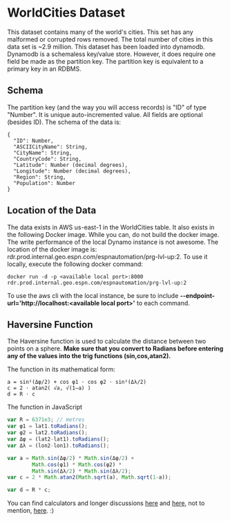 # WorldCities Dataset

This dataset contains many of the world's cities.  This set has any malformed or corrupted rows removed.  The total number of cities in this data set is ~2.9 million.  This dataset has been loaded into dynamodb.  Dynamodb is a schemaless key/value store.  However, it does require one field be made as the partition key.  The partition key is equivalent to a primary key in an RDBMS.

## Schema
The partition key (and the way you will access records) is "ID" of type "Number".  It is unique auto-incremented value.  All fields are optional (besides ID).  The schema of the data is:

```
{
  "ID": Number,
  "ASCIICityName": String,
  "CityName": String,
  "CountryCode": String,
  "Latitude": Number (decimal degrees),
  "Longitude": Number (decimal degrees),
  "Region": String,
  "Population": Number
}
```

## Location of the Data
The data exists in AWS us-east-1 in the WorldCities table.  It also exists in the following Docker image.  While you can, do not build the docker image.  The write performance of the local Dynamo instance is not awesome. The location of the docker image is: rdr.prod.internal.geo.espn.com/espnautomation/prg-lvl-up:2.
To use it locally, execute the following docker command:
```
docker run -d -p <available local port>:8000 rdr.prod.internal.geo.espn.com/espnautomation/prg-lvl-up:2
```
To use the aws cli with the local instance, be sure to include **--endpoint-url='http://localhost:\<available local port\>'** to each command.

## Haversine Function
The Haversine function is used to calculate the distance between two points on a sphere.  **Make sure that you convert to Radians before entering any of the values into the trig functions (sin,cos,atan2).**

The function in its mathematical form:
```
a = sin²(Δφ/2) + cos φ1 ⋅ cos φ2 ⋅ sin²(Δλ/2)
c = 2 ⋅ atan2( √a, √(1−a) )
d = R ⋅ c
```

The function in JavaScript
```javascript
var R = 6371e3; // metres
var φ1 = lat1.toRadians();
var φ2 = lat2.toRadians();
var Δφ = (lat2-lat1).toRadians();
var Δλ = (lon2-lon1).toRadians();

var a = Math.sin(Δφ/2) * Math.sin(Δφ/2) +
        Math.cos(φ1) * Math.cos(φ2) *
        Math.sin(Δλ/2) * Math.sin(Δλ/2);
var c = 2 * Math.atan2(Math.sqrt(a), Math.sqrt(1-a));

var d = R * c;
```

You can find calculators and longer discussions [here](http://www.movable-type.co.uk/scripts/latlong.html) and [here](http://andrew.hedges.name/experiments/haversine/), not to mention, [here](https://www.google.com/). :)

